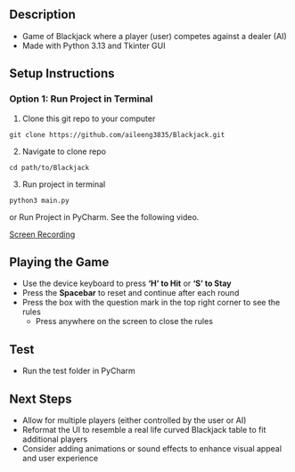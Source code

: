 ## Description
- Game of Blackjack where a player (user) competes against a dealer (AI)
- Made with Python 3.13 and Tkinter GUI

## Setup Instructions
### Option 1: Run Project in Terminal

1. Clone this git repo to your computer
```
git clone https://github.com/aileeng3835/Blackjack.git
```

2. Navigate to clone repo
```
cd path/to/Blackjack
```

3. Run project in terminal
```
python3 main.py
```
or Run Project in PyCharm. See the following video.

[Screen Recording](https://drive.google.com/file/d/1Kqoux_76OM8BX43w6MTBHNGtWDwU7oy_/view?usp=sharing)

## Playing the Game
- Use the device keyboard to press **‘H’ to Hit** or **‘S’ to Stay**
- Press the **Spacebar** to reset and continue after each round
- Press the box with the question mark in the top right corner to see the rules
	- Press anywhere on the screen to close the rules

## Test
- Run the test folder in PyCharm

## Next Steps
- Allow for multiple players (either controlled by the user or AI)
- Reformat the UI to resemble a real life curved Blackjack table to fit additional players
- Consider adding animations or sound effects to enhance visual appeal and user experience
